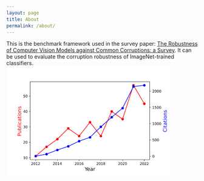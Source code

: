 ```yaml
---
layout: page
title: About
permalink: /about/
---
```

This is the benchmark framework used in the survey paper: [The Robustness of Computer Vision Models against Common Corruptions: a Survey](https://arxiv.org/abs/2305.06024). It can be used to evaluate the corruption robustness of ImageNet-trained classifiers.
![num_pub](figures/num_publications.png)

